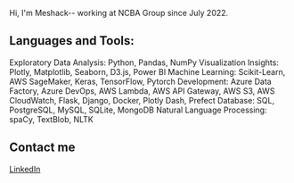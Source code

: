 Hi, I'm Meshack-- working at NCBA Group since July 2022.

## Languages and Tools:
Exploratory Data Analysis: Python, Pandas, NumPy
Visualization Insights: Plotly, Matplotlib, Seaborn, D3.js, Power BI
Machine Learning: Scikit-Learn, AWS SageMaker, Keras, TensorFlow, Pytorch
Development: Azure Data Factory, Azure DevOps, AWS Lambda, AWS API Gateway, AWS S3, AWS CloudWatch, Flask, Django, Docker, Plotly Dash, Prefect
Database: SQL, PostgreSQL, MySQL, SQLite, MongoDB
Natural Language Processing: spaCy, TextBlob, NLTK

## Contact me
[LinkedIn](https://www.linkedin.com/in/meshack-kitonga-94336a121/)
